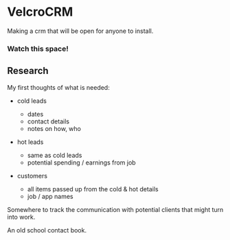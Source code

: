 # VelcroCRM


Making a crm that will be open for anyone to install. 


### Watch this space!


## Research
My first thoughts of what is needed:

- cold leads
    - dates
    - contact details
    - notes on how, who

- hot leads
    - same as cold leads
    - potential spending / earnings from job

- customers
    - all items passed up from the cold & hot details
    - job / app names


Somewhere to track the communication with potential clients that might turn into work.

An old school contact book.
